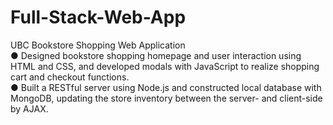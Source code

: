# Full-Stack-Web-App
UBC Bookstore Shopping Web Application  
● Designed bookstore shopping homepage and user interaction using HTML and CSS, and developed modals with JavaScript to realize shopping cart and checkout functions.  
● Built a RESTful server using Node.js and constructed local database with MongoDB, updating the store inventory between the server- and client-side by AJAX. 
